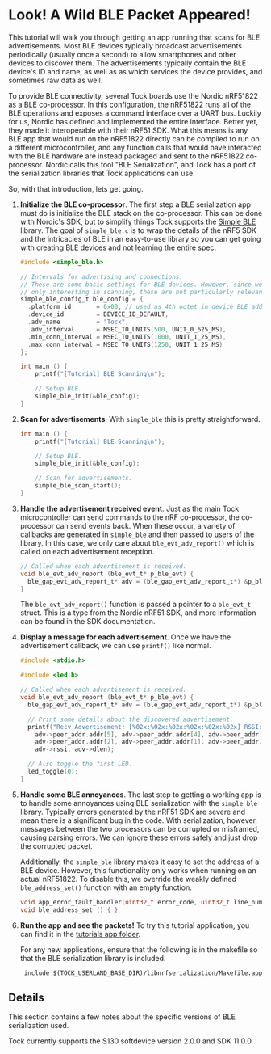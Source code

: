 Look! A Wild BLE Packet Appeared!
=================================

This tutorial will walk you through getting an app running that scans
for BLE advertisements. Most BLE devices typically broadcast advertisements
periodically (usually once a second) to allow smartphones and other devices
to discover them. The advertisements typically contain the BLE device's ID
and name, as well as as which services the device provides, and sometimes
raw data as well.

To provide BLE connectivity, several Tock boards use the Nordic nRF51822
as a BLE co-processor. In this configuration, the nRF51822 runs all of
the BLE operations and exposes a command interface over a UART bus. Luckily for
us, Nordic has defined and implemented the entire interface. Better yet, they
made it interoperable with their nRF51 SDK. What this means is any BLE app
that would run on the nRF51822 directly can be compiled to run on a different
microcontroller, and any function calls that would have interacted with
the BLE hardware are instead packaged and sent to the nRF51822 co-processor.
Nordic calls this tool "BLE Serialization", and Tock has a port of the
serialization libraries that Tock applications can use.

So, with that introduction, lets get going.

1. **Initialize the BLE co-processor**. The first step a BLE serialization
app must do is initialize the BLE stack on the co-processor. This can be
done with Nordic's SDK, but to simplify things Tock supports the
[Simple BLE](https://github.com/lab11/nrf5x-base/tree/master/lib) library.
The goal of `simple_ble.c` is to wrap the details of the nRF5 SDK and the
intricacies of BLE in an easy-to-use library so you can get going with creating
BLE devices and not learning the entire spec.


    ```c
    #include <simple_ble.h>

    // Intervals for advertising and connections.
    // These are some basic settings for BLE devices. However, since we are
    // only interesting in scanning, these are not particularly relevant.
    simple_ble_config_t ble_config = {
      .platform_id       = 0x00, // used as 4th octet in device BLE address
      .device_id         = DEVICE_ID_DEFAULT,
      .adv_name          = "Tock",
      .adv_interval      = MSEC_TO_UNITS(500, UNIT_0_625_MS),
      .min_conn_interval = MSEC_TO_UNITS(1000, UNIT_1_25_MS),
      .max_conn_interval = MSEC_TO_UNITS(1250, UNIT_1_25_MS)
    };

    int main () {
        printf("[Tutorial] BLE Scanning\n");

        // Setup BLE.
        simple_ble_init(&ble_config);
    }
    ```

2. **Scan for advertisements**. With `simple_ble` this is pretty
straightforward.

    ```c
    int main () {
        printf("[Tutorial] BLE Scanning\n");

        // Setup BLE.
        simple_ble_init(&ble_config);

        // Scan for advertisements.
        simple_ble_scan_start();
    }
    ```

3. **Handle the advertisement received event**. Just as the main Tock
microcontroller can send commands to the nRF co-processor, the co-processor
can send events back. When these occur, a variety of callbacks are generated
in `simple_ble` and then passed to users of the library. In this case, we
only care about `ble_evt_adv_report()` which is called on each advertisement
reception.

    ```c
    // Called when each advertisement is received.
    void ble_evt_adv_report (ble_evt_t* p_ble_evt) {
      ble_gap_evt_adv_report_t* adv = (ble_gap_evt_adv_report_t*) &p_ble_evt->evt.gap_evt.params.adv_report;
    }
    ```

    The `ble_evt_adv_report()` function is passed a pointer to a `ble_evt_t`
    struct. This is a type from the Nordic nRF51 SDK, and more information
    can be found in the SDK documentation.

4. **Display a message for each advertisement**. Once we have the advertisement
callback, we can use `printf()` like normal.

    ```c
    #include <stdio.h>

    #include <led.h>

    // Called when each advertisement is received.
    void ble_evt_adv_report (ble_evt_t* p_ble_evt) {
      ble_gap_evt_adv_report_t* adv = (ble_gap_evt_adv_report_t*) &p_ble_evt->evt.gap_evt.params.adv_report;

      // Print some details about the discovered advertisement.
      printf("Recv Advertisement: [%02x:%02x:%02x:%02x:%02x:%02x] RSSI: %d, Len: %d\n",
        adv->peer_addr.addr[5], adv->peer_addr.addr[4], adv->peer_addr.addr[3],
        adv->peer_addr.addr[2], adv->peer_addr.addr[1], adv->peer_addr.addr[0],
        adv->rssi, adv->dlen);

      // Also toggle the first LED.
      led_toggle(0);
    }
    ```

5. **Handle some BLE annoyances**. The last step to getting a working app
is to handle some annoyances using BLE serialization with the `simple_ble`
library. Typically errors generated by the nRF51 SDK are severe and mean
there is a significant bug in the code. With serialization, however,
messages between the two processors can be corrupted or misframed, causing
parsing errors. We can ignore these errors safely and just drop the corrupted
packet.

    Additionally, the `simple_ble` library makes it easy to set the address
    of a BLE device. However, this functionality only works when running
    on an actual nRF51822. To disable this, we override the weakly defined
    `ble_address_set()` function with an empty function.

    ```c
    void app_error_fault_handler(uint32_t error_code, uint32_t line_num, uint32_t info) { }
    void ble_address_set () { }
    ```

6. **Run the app and see the packets!** To try this tutorial application, you
   can find it in the [tutorials app
   folder](https://github.com/tock/libtock-c/tree/master/examples/tutorials/03_ble_scan).

    For any new applications, ensure that the following is in the makefile
    so that the BLE serialization library is included.

        include $(TOCK_USERLAND_BASE_DIR)/libnrfserialization/Makefile.app



Details
-------

This section contains a few notes about the specific versions of BLE
serialization used.

Tock currently supports the S130 softdevice version 2.0.0 and SDK 11.0.0.
